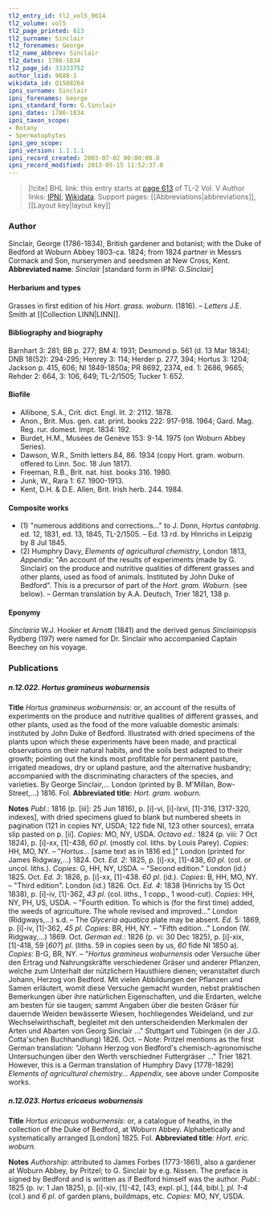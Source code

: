 ```yaml
---
tl2_entry_id: tl2_vol5_0614
tl2_volume: vol5
tl2_page_printed: 613
tl2_surname: Sinclair
tl2_forenames: George
tl2_name_abbrev: Sinclair
tl2_dates: 1786-1834
tl2_page_id: 33333752
author_lsid: 9688-1
wikidata_id: Q1508264
ipni_surname: Sinclair
ipni_forenames: George
ipni_standard_form: G.Sinclair
ipni_dates: 1786-1834
ipni_taxon_scope: 
- Botany
- Spermatophytes
ipni_geo_scope: 
ipni_version: 1.1.1.1
ipni_record_created: 2003-07-02 00:00:00.0
ipni_record_modified: 2013-05-15 11:52:37.0
---
```


> [!cite] BHL link: this entry starts at [page 613](https://www.biodiversitylibrary.org/page/33333752) of TL-2 Vol. V
> Author links: [IPNI](https://www.ipni.org/a/9688-1), [Wikidata](https://www.wikidata.org/wiki/Q1508264). Support pages: [[Abbreviations|abbreviations]], [[Layout key|layout key]]

### Author

Sinclair, George (1786-1834), British gardener and botanist; with the Duke of Bedford at Woburn Abbey 1803-ca. 1824; from 1824 partner in Messrs Cormack and Son, nurserymen and seedsmen at New Cross, Kent. 
**Abbreviated name**: *Sinclair* \[standard form in IPNI: *G.Sinclair*\]

#### Herbarium and types

Grasses in first edition of his *Hort. grass. woburn*. (1816). – *Letters* J.E. Smith at [[Collection LINN|LINN]].

#### Bibliography and biography

Barnhart 3: 281; BB p. 277; BM 4: 1931; Desmond p. 561 (d. 13 Mar 1834); DNB 18(52): 294-295; Henrey 3: 114; Herder p. 277, 394; Hortus 3: 1204; Jackson p. 415, 606; NI 1849-1850a; PR 8692, 2374, ed. 1: 2686, 9665; Rehder 2: 664, 3: 106, 649; TL-2/1505; Tucker 1: 652.

#### Biofile

- Allibone, S.A., Crit. dict. Engl. lit. 2: 2112. 1878.
- Anon., Brit. Mus. gen. cat. print. books 222: 917-918. 1964; Gard. Mag. Reg. rur. domest. Impt. 1834: 192.
- Burdet, H.M., Musées de Genève 153: 9-14. 1975 (on Woburn Abbey Series).
- Dawson, W.R., Smith letters 84, 86. 1934 (copy Hort. gram. woburn. offered to Linn. Soc. 18 Jun 1817).
- Freeman, R.B., Brit. nat. hist. books 316. 1980.
- Junk, W., Rara 1: 67. 1900-1913.
- Kent, D.H. & D.E. Allen, Brit. Irish herb. 244. 1984.

#### Composite works

- (1) "numerous additions and corrections..." to J. Donn, *Hortus cantabrig*. ed. 12, 1831, ed. 13, 1845, TL-2/1505. – Ed. 13 rd. by Hinrichs in Leipzig by 8 Jul 1845.
- (2) Humphry Davy, *Elements of agricultural chemistry*, London 1813, *Appendix*: "An account of the results of experiments (made by G. Sinclair) on the produce and nutritive qualities of different grasses and other plants, used as food of animals. Instituted by John Duke of Bedford". This is a precursor of part of the *Hort. gram. Woburn*. (see below). – German translation by A.A. Deutsch, Trier 1821, 138 p.

#### Eponymy

*Sinclairia* W.J. Hooker et Arnott (1841) and the derived genus *Sinclairiopsis* Rydberg (197) were named for Dr. Sinclair who accompanied Captain Beechey on his voyage.

### Publications

##### n.12.022. Hortus gramineus woburnensis

**Title**
*Hortus gramineus woburnensis*: or, an account of the results of experiments on the produce and nutritive qualities of different grasses, and other plants, used as the food of the more valuable domestic animals: instituted by John Duke of Bedford. Illustrated with dried specimens of the plants upon which these experiments have been made, and practical observations on their natural habits, and the soils best adapted to their growth; pointing out the kinds most profitable for permanent pasture, irrigated meadows, dry or upland pasture, and the alternative husbandry; accompanied with the discriminating characters of the species, and varieties. By George Sinclair,... London (printed by B. M'Millan, Bow-Street,...) 1816. Fol.
**Abbreviated title**: *Hort. gram. woburn.*

**Notes**
*Publ*.: 1816 (p. \[iii\]: 25 Jun 1816), p. \[i\]-vi, \[i\]-lxvi, \[1\]-316, \[317-320, indexes\], with dried specimens glued to blank but numbered sheets in pagination (121 in copies NY, USDA; 122 fide NI, 123 other sources), errata slip pasted on p. \[ii\]. *Copies*: MO, NY, USDA.
*Octavo ed*.: 1824 (p. viii: 7 Oct 1824), p. \[i\]-xx, \[1\]-438, *60 pl*. (mostly col. liths. by Louis Parey). *Copies*: HH, MO, NY. – "*Hortus*... \[same text as in 1816 ed.\]" London (printed for James Ridgway,...) 1824. Oct.
*Ed. 2*: 1825, p. \[i\]-xx, \[1\]-438, *60 pl*. (col. or uncol. liths.). *Copies*: G, HH, NY, USDA. – "Second edition." London (id.) 1825. Oct.
*Ed. 3*: 1826, p. \[i\]-xx, \[1\]-438. *60 pl*. (id.). *Copies*: B, HH, MO, NY. – "Third edition". London (id.) 1826. Oct.
*Ed. 4*: 1838 (Hinrichs by 15 Oct 1838), p. \[i\]-iv, \[1\]-362, *43 pl*. (col. liths., 1 copp., 1 wood-cut). *Copies*: HH, NY, PH, US, USDA. – "Fourth edition. To which is (for the first time) added, the weeds of agriculture. The whole revised and improved..." London (Ridgways,...) s.d. – The *Glyceria aquatica* plate may be absent.
*Ed*. 5: 1869, p. \[i\]-iv, \[1\]-362, *45 pl. Copies*: BR, HH, NY. – "Fifth edition..." London (W. Ridgway,...) 1869. Oct.
*German ed*.: 1826 (p. vi: 30 Dec 1825), p. \[i\]-xix, \[1\]-418, 59 \[*60?*\] *pl*. (liths. 59 in copies seen by us, *60* fide NI 1850 a). *Copies*: B-G, BR, NY. – "*Hortus gramineus woburnensis* oder Versuche über den Ertrag und Nahrungskräfte verschiedener Gräser und anderer Pflanzen, welche zum Unterhalt der nützlichern Hausthiere dienen; veranstaltet durch Johann, Herzog von Bedford. Mit vielen Abbildungen der Pflanzen und Samen erläutert, womit diese Versuche gemacht wurden, nebst praktischen Bemerkungen über ihre natürlichen Eigenschaften, und die Erdarten, welche am besten für sie taugen; sammt Angaben über die besten Gräser für dauernde Weiden bewässerte Wiesen, hochliegendes Weideland, und zur Wechselwirthschaft, begleitet mit den unterscheidenden Merkmalen der Arten und Abarten von Georg Sinclair ..." Stuttgart und Tübingen (in der J.G. Cotta'schen Buchhandlung) 1826. Oct. – *Note*: Pritzel mentions as the first German translation: "Johann Herzog von Bedford's chemisch-agronomische Untersuchungen über den Werth verschiedner Futtergräser ..." Trier 1821. However, this is a German translation of Humphry Davy \[1778-1829\] *Elements of agricultural chemistry... Appendix*, see above under Composite works.

##### n.12.023. Hortus ericaeus woburnensis

**Title**
*Hortus ericaeus woburnensis*: or, a catalogue of heaths, in the collection of the Duke of Bedford, at Woburn Abbey. Alphabetically and systematically arranged \[London\] 1825. Fol.
**Abbreviated title**: *Hort. eric. woburn.*

**Notes**
*Authorship*: attributed to James Forbes (1773-1861), also a gardener at Woburn Abbey, by Pritzel; to G. Sinclair by e.g. Nissen. The preface is signed by Bedford and is written as if Bedford himself was the author.
*Publ*.: 1825 (p. iv: 1 Jan 1825), p. \[i\]-xiv, \[1\]-42, \[43, expl. pl.\], \[44, bibl.\], *pl. 1-4* (col.) and *6 pl*. of garden plans, buildmaps, etc. *Copies*: MO, NY, USDA.

